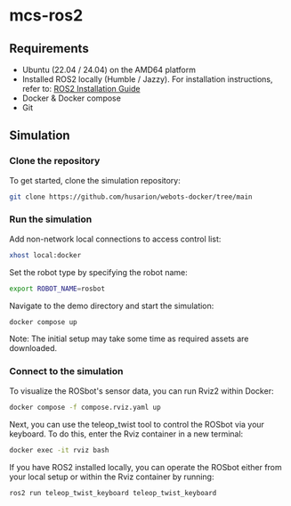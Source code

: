# mcs-ros2
## Requirements
- Ubuntu (22.04 / 24.04) on the AMD64 platform
- Installed ROS2 locally (Humble / Jazzy). For installation instructions, refer to: [ROS2 Installation Guide](https://docs.ros.org/en/jazzy/Installation/Ubuntu-Install-Debs.html)
- Docker & Docker compose
- Git
## Simulation
### Clone the repository
To get started, clone the simulation repository:

```sh
git clone https://github.com/husarion/webots-docker/tree/main
```

### Run the simulation
Add non-network local connections to access control list:
```sh
xhost local:docker
```

Set the robot type by specifying the robot name:

```sh
export ROBOT_NAME=rosbot
```

Navigate to the demo directory and start the simulation:
```sh
docker compose up
```
Note: The initial setup may take some time as required assets are downloaded.

### Connect to the simulation

To visualize the ROSbot's sensor data, you can run Rviz2 within Docker:

```sh
docker compose -f compose.rviz.yaml up
```

Next, you can use the teleop_twist tool to control the ROSbot via your keyboard. To do this, enter the Rviz container in a new terminal:

```sh
docker exec -it rviz bash
```

If you have ROS2 installed locally, you can operate the ROSbot either from your local setup or within the Rviz container by running:
```sh
ros2 run teleop_twist_keyboard teleop_twist_keyboard
```
